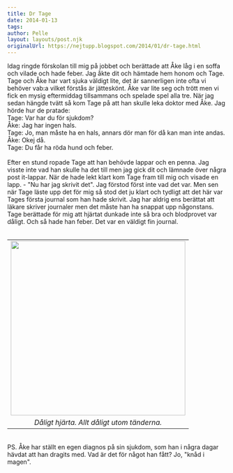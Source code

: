 ```yaml
---
title: Dr Tage
date: 2014-01-13
tags: 	
author: Pelle
layout: layouts/post.njk
originalUrl: https://nejtupp.blogspot.com/2014/01/dr-tage.html
---
```


<div class="separator" style="clear: both; text-align: left;">Idag ringde förskolan till mig på jobbet och berättade att Åke låg i en soffa och vilade och hade feber. Jag åkte dit och hämtade hem honom och Tage. Tage och Åke har vart sjuka väldigt lite, det är sannerligen inte ofta vi behöver vab:a vilket förstås är jätteskönt. Åke var lite seg och trött men vi fick en mysig eftermiddag tillsammans och spelade spel alla tre. När jag sedan hängde tvätt så kom Tage på att han skulle leka doktor med Åke. Jag hörde hur de pratade: </div>Tage: Var har du för sjukdom?<br>Åke: Jag har ingen hals.<br>Tage: Jo, man måste ha en hals, annars dör man för då kan man inte andas.<br>Åke: Okej då.<br>Tage: Du får ha röda hund och feber.<br><br>Efter en stund ropade Tage att han behövde lappar och en penna. Jag visste inte vad han skulle ha det till men jag gick dit och lämnade över några post it-lappar. När de hade lekt klart kom Tage fram till mig och visade en lapp. - "Nu har jag skrivit det". Jag förstod först inte vad det var. Men sen när Tage läste upp det för mig så stod det ju klart och tydligt att det här var Tages första journal som han hade skrivit. Jag har aldrig ens berättat att läkare skriver journaler men det måste han ha snappat upp någonstans. Tage berättade för mig att hjärtat dunkade inte så bra och blodprovet var dåligt. Och så hade han feber. Det var en väldigt fin journal.<br><br><table align="center" cellpadding="0" cellspacing="0" class="tr-caption-container" style="margin-left: auto; margin-right: auto; text-align: center;"><tbody><tr><td style="text-align: center;"><img src="../../../../img/Hemma-PERK3489.jpg" width="400"></td></tr><tr><td class="tr-caption" style="text-align: center;"><i>Dåligt hjärta. Allt dåligt utom tänderna.</i></td></tr></tbody></table><br>PS. Åke har ställt en egen diagnos på sin sjukdom, som han i några dagar hävdat att han dragits med. Vad är det för något han fått? Jo, "knåd i magen".
